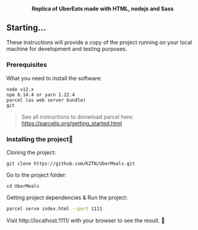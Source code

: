 
<h4 align="center">
   Replica of UberEats made with HTML, nodejs and Sass 
</h4>

## Starting...
These instructions will provide a copy of the project running on your local machine for development and testing purposes.

### Prerequisites
What you need to install the software:

```
node v12.x
npm 6.14.4 or yarn 1.22.4
parcel (as web server bundle)
git
```
> See all instructions to donwload parcel here: https://parceljs.org/getting_started.html

### Installing the project🚀


Cloning the project:

```
git clone https://github.com/KZTN/UberMeals.git
```

Go to the project folder:

```
cd UberMeals
```

Getting project dependencies & Run the project:

```bash
parcel serve index.html --port 1111
```


Visit http://localhost:1111/ with your browser to see the result. 🎉
